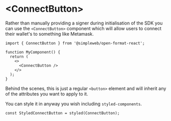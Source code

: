 # \<ConnectButton>

Rather than manually providing a signer during initialisation of the SDK you can use the `<ConnectButton>` component which will allow users to connect their wallet's to something like Metamask.

```tsx
import { ConnectButton } from '@simpleweb/open-format-react';

function MyComponent() {
  return (
    <>
      <ConnectButton />
    </>
  );
}
```

Behind the scenes, this is just a regular `<button>` element and will inherit any of the attributes you want to apply to it.

You can style it in anyway you wish including `styled-components`.

```tsx
const StyledConnectButton = styled(ConnectButton);
```
